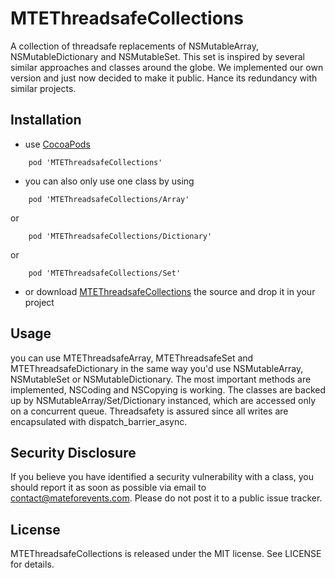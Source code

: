 # MTEThreadsafeCollections
A collection of threadsafe replacements of NSMutableArray, NSMutableDictionary and NSMutableSet.
This set is inspired by several similar approaches and classes around the globe. We implemented our own version and just now decided to make it public. Hance its redundancy with similar projects.

## Installation

- use [CocoaPods](http://cocoapods.org)
```
    pod 'MTEThreadsafeCollections'
```
- you can also only use one class by using
```
    pod 'MTEThreadsafeCollections/Array'
```
or
```
    pod 'MTEThreadsafeCollections/Dictionary'
```
or
```
    pod 'MTEThreadsafeCollections/Set'
```
- or download [MTEThreadsafeCollections](https://github.com/mateforevents/MTEThreadsafeCollections/archive/master.zip) the source and drop it in your project

## Usage

you can use MTEThreadsafeArray, MTEThreadsafeSet and MTEThreadsafeDictionary in the same way you'd use NSMutableArray, NSMutableSet or NSMutableDictionary. The most important methods are implemented, NSCoding and NSCopying is working.
The classes are backed up by NSMutableArray/Set/Dictionary instanced, which are accessed only on a concurrent queue. Threadsafety is assured since all writes are encapsulated with dispatch_barrier_async.

## Security Disclosure

If you believe you have identified a security vulnerability with a class, you should report it as soon as possible via email to contact@mateforevents.com. Please do not post it to a public issue tracker.

## License

MTEThreadsafeCollections is released under the MIT license. See LICENSE for details.
